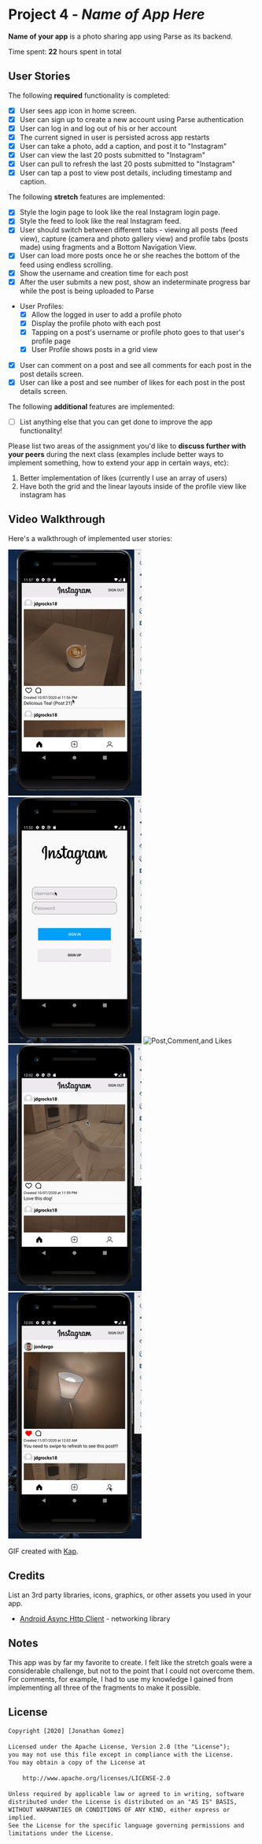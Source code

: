 # Project 4 - *Name of App Here*

**Name of your app** is a photo sharing app using Parse as its backend.

Time spent: **22** hours spent in total

## User Stories

The following **required** functionality is completed:

- [X] User sees app icon in home screen.
- [X] User can sign up to create a new account using Parse authentication
- [X] User can log in and log out of his or her account
- [X] The current signed in user is persisted across app restarts
- [X] User can take a photo, add a caption, and post it to "Instagram"
- [X] User can view the last 20 posts submitted to "Instagram"
- [X] User can pull to refresh the last 20 posts submitted to "Instagram"
- [X] User can tap a post to view post details, including timestamp and caption.

The following **stretch** features are implemented:

- [X] Style the login page to look like the real Instagram login page.
- [X] Style the feed to look like the real Instagram feed.
- [X] User should switch between different tabs - viewing all posts (feed view), capture (camera and photo gallery view) and profile tabs (posts made) using fragments and a Bottom Navigation View.
- [X] User can load more posts once he or she reaches the bottom of the feed using endless scrolling.
- [X] Show the username and creation time for each post
- [X] After the user submits a new post, show an indeterminate progress bar while the post is being uploaded to Parse
- User Profiles:
  - [X] Allow the logged in user to add a profile photo
  - [X] Display the profile photo with each post
  - [X] Tapping on a post's username or profile photo goes to that user's profile page
  - [X] User Profile shows posts in a grid view
- [X] User can comment on a post and see all comments for each post in the post details screen.
- [X] User can like a post and see number of likes for each post in the post details screen.

The following **additional** features are implemented:

- [ ] List anything else that you can get done to improve the app functionality!

Please list two areas of the assignment you'd like to **discuss further with your peers** during the next class (examples include better ways to implement something, how to extend your app in certain ways, etc):

1. Better implementation of likes (currently I use an array of users)
2. Have both the grid and the linear layouts inside of the profile view like instagram has

## Video Walkthrough

Here's a walkthrough of implemented user stories:

<img src='https://github.com/jondavgo/Parsetagram/blob/master/Persistence.gif' title='Persistence and Home Logo' width='' alt='Persistence and Home Logo' />

<img src='https://github.com/jondavgo/Parsetagram/blob/master/SignInLogin.gif' title='Sign in, Sign out, and Log in' width='' alt='Sign in, Sign out, and Log in' />

<img src='https://github.com/jondavgo/Parsetagram/blob/master/Post%2C%20Comment%2C%20Like.gif' title='Post,Comment,and Likes' width='' alt='Post,Comment,and Likes' />

<img src='https://github.com/jondavgo/Parsetagram/blob/master/SwipeRefresh.gif' title='SwipeToRefresh' width='' alt='SwipeToRefresh' />

<img src='https://github.com/jondavgo/Parsetagram/blob/master/PfpChange.gif' title='Profile Pic Changing' width='' alt='Profile Picture Changing' />

GIF created with [Kap](http://getkap.co).

## Credits

List an 3rd party libraries, icons, graphics, or other assets you used in your app.

- [Android Async Http Client](http://loopj.com/android-async-http/) - networking library


## Notes
This app was by far my favorite to create. I felt like the stretch goals were a considerable challenge, but not to the point that I could not overcome them. 
For comments, for example, I had to use my knowledge I gained from implementing all three of the fragments to make it possible.

## License

    Copyright [2020] [Jonathan Gomez]

    Licensed under the Apache License, Version 2.0 (the "License");
    you may not use this file except in compliance with the License.
    You may obtain a copy of the License at

        http://www.apache.org/licenses/LICENSE-2.0

    Unless required by applicable law or agreed to in writing, software
    distributed under the License is distributed on an "AS IS" BASIS,
    WITHOUT WARRANTIES OR CONDITIONS OF ANY KIND, either express or implied.
    See the License for the specific language governing permissions and
    limitations under the License.
